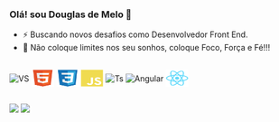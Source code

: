 ### Olá! sou Douglas de Melo 👋

- ⚡ Buscando novos desafios como Desenvolvedor Front End.
- 🌱 Não coloque limites nos seu sonhos, coloque Foco, Força e Fé!!!


<div style="display: inline_block"><br>
 <img align="center" alt="VS" height="30" width="40" src="(https://www.google.com/search?q=vscode&sca_esv=ac435d3c33422e6e&udm=2&tbs=isz:i,sur:ol&sxsrf=AE3TifO_Frm3HBSzkj3gW6VcmB8AIR0tCQ:1755642523456&source=lnt&sa=X&ved=2ahUKEwi5idqH9pePAxWHq5UCHQ7wNcYQpwV6BAgDEB4&biw=1920&bih=919&dpr=1#vhid=IN6NfYeVZNRP4M&vssid=mosaic)">      
 <img align="center" alt="HTML" height="30" width="40" src="https://raw.githubusercontent.com/devicons/devicon/master/icons/html5/html5-original.svg">
 <img align="center" alt="CSS" height="30" width="40" src="https://raw.githubusercontent.com/devicons/devicon/master/icons/css3/css3-original.svg">
 <img align="center" alt="Js" height="30" width="40" src="https://raw.githubusercontent.com/devicons/devicon/master/icons/javascript/javascript-plain.svg">
 <img align="center" alt="Ts" height="30" width="40" src="https://cdn.jsdelivr.net/gh/devicons/devicon/icons/typescript/typescript-original.svg">
 <img align="center" alt="Angular" height="30" width="40" src="https://cdn.jsdelivr.net/gh/devicons/devicon/icons/angularjs/angularjs-original.svg">
 <img align="center" alt="React" height="30" width="40" src="https://raw.githubusercontent.com/devicons/devicon/master/icons/react/react-original.svg">

##

<div> 
  <a href="https://www.instagram.com/dougmelo2017/" target="_blank"><img src="https://img.shields.io/badge/-Instagram-%23E4405F?style=for-the-badge&logo=instagram&logoColor=white" target="_blank"></a>
  <a href="https://www.linkedin.com/in/douglas-melo-30b36822a/" target="_blank"><img src="https://img.shields.io/badge/-LinkedIn-%230077B5?style=for-the-badge&logo=linkedin&logoColor=white" target="_blank"></a> 
</div>
